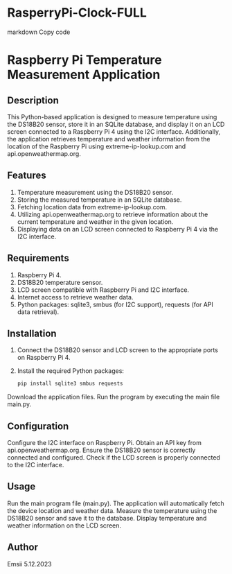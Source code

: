# RasperryPi-Clock-FULL
 
markdown
Copy code
# Raspberry Pi Temperature Measurement Application

## Description

This Python-based application is designed to measure temperature using the DS18B20 sensor, store it in an SQLite database, and display it on an LCD screen connected to a Raspberry Pi 4 using the I2C interface. Additionally, the application retrieves temperature and weather information from the location of the Raspberry Pi using extreme-ip-lookup.com and api.openweathermap.org.

## Features

1. Temperature measurement using the DS18B20 sensor.
2. Storing the measured temperature in an SQLite database.
3. Fetching location data from extreme-ip-lookup.com.
4. Utilizing api.openweathermap.org to retrieve information about the current temperature and weather in the given location.
5. Displaying data on an LCD screen connected to Raspberry Pi 4 via the I2C interface.

## Requirements

1. Raspberry Pi 4.
2. DS18B20 temperature sensor.
3. LCD screen compatible with Raspberry Pi and I2C interface.
4. Internet access to retrieve weather data.
5. Python packages: sqlite3, smbus (for I2C support), requests (for API data retrieval).

## Installation

1. Connect the DS18B20 sensor and LCD screen to the appropriate ports on Raspberry Pi 4.
2. Install the required Python packages:

   ```bash
   pip install sqlite3 smbus requests
Download the application files.
Run the program by executing the main file main.py.
## Configuration
Configure the I2C interface on Raspberry Pi.
Obtain an API key from api.openweathermap.org.
Ensure the DS18B20 sensor is correctly connected and configured.
Check if the LCD screen is properly connected to the I2C interface.
## Usage
Run the main program file (main.py).
The application will automatically fetch the device location and weather data.
Measure the temperature using the DS18B20 sensor and save it to the database.
Display temperature and weather information on the LCD screen.
## Author
Emsii
5.12.2023





